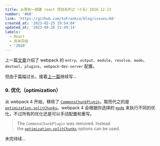 ```yaml
---
title: 从零到一搭建 react 项目系列之（十五）2020-12-23
number: '#68'
link: 'https://github.com/toFrankie/blog/issues/68'
created_at: '2023-02-25 19:54:04'
updated_at: '2023-04-26 21:49:14'
labels:
  - React
  - 尚未完结
  - '2020'
---
```

上一篇[文章](https://github.com/toFrankie/blog/issues/67)介绍了 webpack 的 `entry`、`output`、`module`、`resolve`、`mode`、`devtool`、`plugins`、`webpack-dev-server` 配置。

但由于篇幅过长，接着[上一篇](https://www.jianshu.com/p/84f3127ae4a9)继续写...

### 9. 优化（optimization）

从 webpack 4 开始，移除了 [`CommonsChunkPlugin`](https://segmentfault.com/a/1190000012828879)，取而代之的是 [`optimization.splitChunks`](https://v4.webpack.docschina.org/configuration/optimization/)。webpack 4 会根据你选择的 [`mode`](https://v4.webpack.docschina.org/concepts/mode/) 来执行不同的优化，不过所有的优化还是可以手动配置和重写。


> The `CommonsChunkPlugin` was removed. Instead the [`optimization.splitChunks`](https://v4.webpack.docschina.org/configuration/optimization/#optimization-splitchunks) options can be used.

未完待续...
